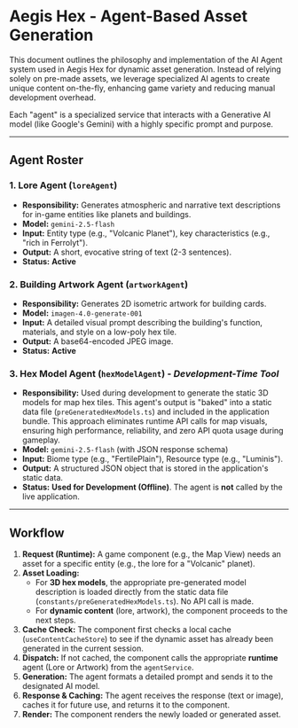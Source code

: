# Aegis Hex - Agent-Based Asset Generation

This document outlines the philosophy and implementation of the AI Agent system used in Aegis Hex for dynamic asset generation. Instead of relying solely on pre-made assets, we leverage specialized AI agents to create unique content on-the-fly, enhancing game variety and reducing manual development overhead.

Each "agent" is a specialized service that interacts with a Generative AI model (like Google's Gemini) with a highly specific prompt and purpose.

---

## Agent Roster

### 1. Lore Agent (`loreAgent`)

-   **Responsibility:** Generates atmospheric and narrative text descriptions for in-game entities like planets and buildings.
-   **Model:** `gemini-2.5-flash`
-   **Input:** Entity type (e.g., "Volcanic Planet"), key characteristics (e.g., "rich in Ferrolyt").
-   **Output:** A short, evocative string of text (2-3 sentences).
-   **Status:** **Active**

### 2. Building Artwork Agent (`artworkAgent`)

-   **Responsibility:** Generates 2D isometric artwork for building cards.
-   **Model:** `imagen-4.0-generate-001`
-   **Input:** A detailed visual prompt describing the building's function, materials, and style on a low-poly hex tile.
-   **Output:** A base64-encoded JPEG image.
-   **Status:** **Active**

### 3. Hex Model Agent (`hexModelAgent`) - *Development-Time Tool*

-   **Responsibility:** Used during development to generate the static 3D models for map hex tiles. This agent's output is "baked" into a static data file (`preGeneratedHexModels.ts`) and included in the application bundle. This approach eliminates runtime API calls for map visuals, ensuring high performance, reliability, and zero API quota usage during gameplay.
-   **Model:** `gemini-2.5-flash` (with JSON response schema)
-   **Input:** Biome type (e.g., "FertilePlain"), Resource type (e.g., "Luminis").
-   **Output:** A structured JSON object that is stored in the application's static data.
-   **Status:** **Used for Development (Offline)**. The agent is **not** called by the live application.

---

## Workflow

1.  **Request (Runtime):** A game component (e.g., the Map View) needs an asset for a specific entity (e.g., the lore for a "Volcanic" planet).
2.  **Asset Loading:**
    *   For **3D hex models**, the appropriate pre-generated model description is loaded directly from the static data file (`constants/preGeneratedHexModels.ts`). No API call is made.
    *   For **dynamic content** (lore, artwork), the component proceeds to the next steps.
3.  **Cache Check:** The component first checks a local cache (`useContentCacheStore`) to see if the dynamic asset has already been generated in the current session.
4.  **Dispatch:** If not cached, the component calls the appropriate **runtime** agent (Lore or Artwork) from the `agentService`.
5.  **Generation:** The agent formats a detailed prompt and sends it to the designated AI model.
6.  **Response & Caching:** The agent receives the response (text or image), caches it for future use, and returns it to the component.
7.  **Render:** The component renders the newly loaded or generated asset.